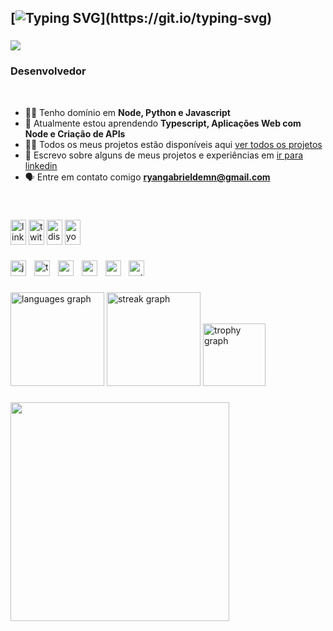 ## [![Typing SVG](https://readme-typing-svg.herokuapp.com?font=Fira+Code&size=30&pause=10&color=00F708&random=false&width=435&lines=Ol%C3%A1+;%F0%9F%91%8B;Me+chamo+Ryan!)](https://git.io/typing-svg)

###

<div align="left">
  <img src="https://profile-counter.glitch.me/RyanGabss/count.svg?"  />
</div>

###

<h3 align="left">Desenvolvedor</h3>
<br>

- 👨‍🏫 Tenho domínio em **Node, Python e Javascript**
- 🌱 Atualmente estou aprendendo **Typescript, Aplicações Web com Node e Criação de APIs**
- 👨‍💻 Todos os meus projetos estão disponíveis aqui [ver todos os projetos](https://github.com/RyanGabss?tab=repositories)
- 📝 Escrevo sobre alguns de meus projetos e experiências em [ir para linkedin](linkedin.com/in/ryangmn)
- 🗣 Entre em contato comigo **ryangabrieldemn@gmail.com**
<br>

###


<div align="left">
  <img src="https://raw.githubusercontent.com/maurodesouza/profile-readme-generator/master/src/assets/icons/social/linkedin/default.svg" width="25" height="40" alt="linkedin logo"  />
  <img src="https://raw.githubusercontent.com/maurodesouza/profile-readme-generator/master/src/assets/icons/social/twitter/default.svg" width="25" height="40" alt="twitter logo"  />
  <img src="https://raw.githubusercontent.com/maurodesouza/profile-readme-generator/master/src/assets/icons/social/discord/default.svg" width="25" height="40" alt="discord logo"  />
  <img src="https://raw.githubusercontent.com/maurodesouza/profile-readme-generator/master/src/assets/icons/social/youtube/default.svg" width="25" height="40" alt="youtube logo"  />
</div>

###

<div align="left">
  <img src="https://cdn.jsdelivr.net/gh/devicons/devicon/icons/javascript/javascript-original.svg" height="25" alt="javascript logo"  />
  <img width="5" />
  <img src="https://cdn.jsdelivr.net/gh/devicons/devicon/icons/typescript/typescript-original.svg" height="25" alt="typescript logo"  />
  <img width="5" />
  <img src="https://cdn.jsdelivr.net/gh/devicons/devicon/icons/nodejs/nodejs-original.svg" height="25" alt="nodejs logo"  />
  <img width="5" />
  <img src="https://cdn.jsdelivr.net/gh/devicons/devicon/icons/react/react-original.svg" height="25" alt="react logo"  />
  <img width="5" />
  <img src="https://cdn.jsdelivr.net/gh/devicons/devicon/icons/mysql/mysql-original.svg" height="25" alt="mysql logo"  />
  <img width="5" />
  <img src="https://cdn.jsdelivr.net/gh/devicons/devicon/icons/python/python-original.svg" height="25" alt="python logo"  />
</div>
<h></h>

###

<div align="left">
  <img src="https://github-readme-stats.vercel.app/api/top-langs?username=RyanGabss&locale=en&hide_title=false&layout=compact&card_width=320&langs_count=5&theme=gotham&hide_border=false&order=2" height="150" alt="languages graph"  />
  <img src="https://streak-stats.demolab.com?user=RyanGabss&locale=en&mode=weekly&theme=gotham&hide_border=false&border_radius=5&order=3" height="150" alt="streak graph"  />
  <img src="https://github-profile-trophy.vercel.app?username=RyanGabss&theme=onestar&column=-1&row=1&margin-w=8&margin-h=8&no-bg=true&no-frame=true&order=4" height="100" alt="trophy graph"  />
</div>

<h></h>

###

<div align="left">
  <img height="350" src="https://i.pinimg.com/originals/86/d7/5a/86d75a902dda5a4c6ac4b95d8a5afba4.gif"  />
</div>


###

###
